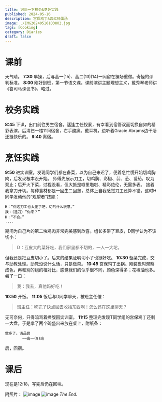 ```yaml
---
title: 记高一下校务&烹饪实践
published: 2024-05-16
description: 宫保鸡丁&西红柿蛋汤
image: ./IMG20240516103802.jpg
tags: [Cooking]
category: Diaries
draft: false
---
```

# 课前
天气晴。
**7:30** 早操，后与高一(15)、高二(13)(14)一同留在操场重做。奇怪的评判标准。
**8:00** 刚好到班，第一节语文课。课前演讲主题理想主义，戴秀琴老师讲《答司马谏议书》，略过。
# 校务实践
**8:45** 下课，出门前往男生宿舍。适逢主任视察，有幸看到宿管双面切换自如的精彩表演。后清扫一楼11间宿舍，右手酸痛。戴耳机，边听着Gracie Abrams边干活还挺快乐的。
**9:40** 离宿。
# 烹饪实践
**9:50** 进实训室，发现同学们都在备菜，以为自己来迟了，便着急忙慌开始切鸡胸肉，后发现根本没开始。
师傅先展示刀工，切鸡胸、彩椒、蒜、葱、番茄，叹为观止；后开火下菜，过程没看，但大抵是噼里啪啦、精彩绝伦，无需多表。
接着我拿刀开切。每种食材都是一回生二回熟，总体上自我感觉刀工还算不错。这时H同学发动他的“观望者”技能：
```
H：“你这刀工也太差了吧，切的什么玩意。”
我：（递刀）“你来？”
H：“不会。”
....
```
期间为自己片的第二块鸡肉非常完美感到欣喜。组长多带了豆皮，D同学认为不该切小：
> D：豆皮大的菜好吃，我们家里都不切的，一人一大坨。  

但我还是把豆皮切小了。后来的结果证明切小了也挺好吃。
**10:30** 备菜完成，交与助教处理。助教没说什么话，只是做菜。
**10:45** 宫保鸡丁出锅。刚装盘时观察成色，再和别的组的相对比，感觉我们的似乎很不同，颜色深得多；花椒油也多。尝了一口：
> 我：我去，真他妈好吃！

**10:50** 开饭。
**11:05** 饭后与D同学聊天，被班主任催：
> 班主任：吃完了快点回去收拾东西啊！怎么还在这里聊天？

无可奈何，只得暗骂着捧腹回实训室。
**11:15** 整理完发现T同学组的宫保鸡丁还剩一大盘，于是拿了两个碗盛出来放在桌上，附纸条：
```
做多了，请品尝
        ——高一(9)班
```
后，回宿。
# 课后
现在是12:18，写完后仍在回味。

附照片：
![image](./IMG20240516103802.jpg "dishes")
![image](./IMG20240516110616.jpg "kitchen")
*The End.*
